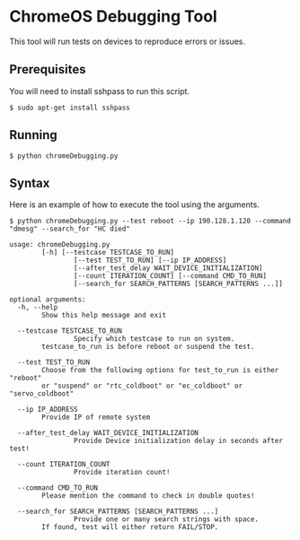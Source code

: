 # ChromeOS Debugging Tool  

This tool will run tests on devices to reproduce errors or issues.

## Prerequisites

You will need to install sshpass to run this script. 

```
$ sudo apt-get install sshpass
```

## Running

```
$ python chromeDebugging.py
```

## Syntax

Here is an example of how to execute the tool using the arguments.

```
$ python chromeDebugging.py --test reboot --ip 190.128.1.120 --command "dmesg" --search_for "HC died" 
```

```
usage: chromeDebugging.py 
		[-h] [--testcase TESTCASE_TO_RUN]
                [--test TEST_TO_RUN] [--ip IP_ADDRESS]
                [--after_test_delay WAIT_DEVICE_INITIALIZATION]
                [--count ITERATION_COUNT] [--command CMD_TO_RUN]
                [--search_for SEARCH_PATTERNS [SEARCH_PATTERNS ...]]

optional arguments:
  -h, --help    
  		Show this help message and exit

  --testcase TESTCASE_TO_RUN
                Specify which testcase to run on system.
		testcase_to_run is before reboot or suspend the test.

  --test TEST_TO_RUN
		Choose from the following options for test_to_run is either "reboot" 
		or "suspend" or "rtc_coldboot" or "ec_coldboot" or "servo_coldboot"

  --ip IP_ADDRESS
		Provide IP of remote system 

  --after_test_delay WAIT_DEVICE_INITIALIZATION
                Provide Device initialization delay in seconds after test!

  --count ITERATION_COUNT
                Provide iteration count!

  --command CMD_TO_RUN
		Please mention the command to check in double quotes!

  --search_for SEARCH_PATTERNS [SEARCH_PATTERNS ...]
                Provide one or many search strings with space. 
		If found, test will either return FAIL/STOP.  
```

